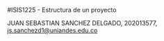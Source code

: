 #ISIS1225 - Estructura de un proyecto

JUAN SEBASTIAN SANCHEZ DELGADO, 202013577, js.sanchezd1@uniandes.edu.co


